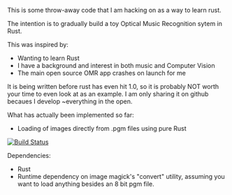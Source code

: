 This is some throw-away code that I am hacking on as a way to learn rust.  

The intention is to gradually build a toy Optical Music Recognition sytem in Rust.

This was inspired by: 
* Wanting to learn Rust
* I have a background and interest in both music and Computer Vision
* The main open source OMR app crashes on launch for me

It is being written before rust has even hit 1.0, so it is probably NOT worth
your time to even look at as an example.  I am only sharing it on github
becaues I develop ~everything in the open.

What has actually been implemented so far:
* Loading of images directly from .pgm files using pure Rust

[![Build Status](https://travis-ci.org/drewm1980/rust-omr.svg?branch=master)](https://travis-ci.org/drewm1980/rust-omr)

Dependencies:
* Rust
* Runtime dependency on image magick's "convert" utility,
	assuming you want to load anything besides an 8 bit pgm file.
